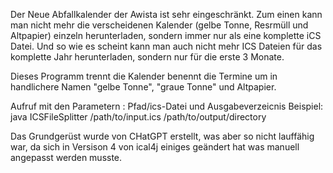 Der Neue Abfallkalender der Awista ist sehr eingeschränkt.
Zum einen kann man nicht mehr die verscheidenen Kalender (gelbe Tonne, Resrmüll und Altpapier) einzeln herunterladen, sondern immer nur als eine komplette iCS Datei.
Und so wie es scheint kann man auch nicht mehr ICS Dateien für das komplette Jahr herunterladen, sondern nur für die erste 3 Monate.

Dieses Programm trennt die Kalender benennt die Termine um in handlichere Namen "gelbe Tonne", "graue Tonne" und Altpapier.

Aufruf mit den Parametern : Pfad/ics-Datei und Ausgabeverzeicnis
Beispiel: java ICSFileSplitter /path/to/input.ics /path/to/output/directory

Das Grundgerüst wurde von CHatGPT erstellt, was aber so nicht lauffähig war, da sich in Versison 4 von ical4j einiges geändert hat was manuell angepasst werden musste.


